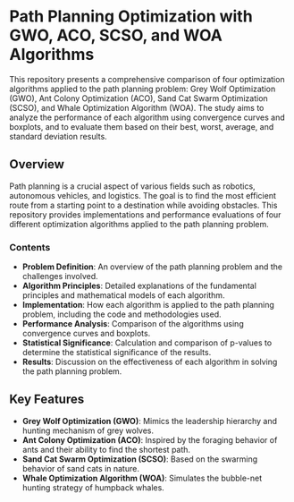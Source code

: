 # Path Planning Optimization with GWO, ACO, SCSO, and WOA Algorithms

This repository presents a comprehensive comparison of four optimization algorithms applied to the path planning problem: Grey Wolf Optimization (GWO), Ant Colony Optimization (ACO), Sand Cat Swarm Optimization (SCSO), and Whale Optimization Algorithm (WOA). The study aims to analyze the performance of each algorithm using convergence curves and boxplots, and to evaluate them based on their best, worst, average, and standard deviation results.

## Overview

Path planning is a crucial aspect of various fields such as robotics, autonomous vehicles, and logistics. The goal is to find the most efficient route from a starting point to a destination while avoiding obstacles. This repository provides implementations and performance evaluations of four different optimization algorithms applied to the path planning problem.

### Contents

- **Problem Definition**: An overview of the path planning problem and the challenges involved.
- **Algorithm Principles**: Detailed explanations of the fundamental principles and mathematical models of each algorithm.
- **Implementation**: How each algorithm is applied to the path planning problem, including the code and methodologies used.
- **Performance Analysis**: Comparison of the algorithms using convergence curves and boxplots.
- **Statistical Significance**: Calculation and comparison of p-values to determine the statistical significance of the results.
- **Results**: Discussion on the effectiveness of each algorithm in solving the path planning problem.

## Key Features

- **Grey Wolf Optimization (GWO)**: Mimics the leadership hierarchy and hunting mechanism of grey wolves.
- **Ant Colony Optimization (ACO)**: Inspired by the foraging behavior of ants and their ability to find the shortest path.
- **Sand Cat Swarm Optimization (SCSO)**: Based on the swarming behavior of sand cats in nature.
- **Whale Optimization Algorithm (WOA)**: Simulates the bubble-net hunting strategy of humpback whales.


